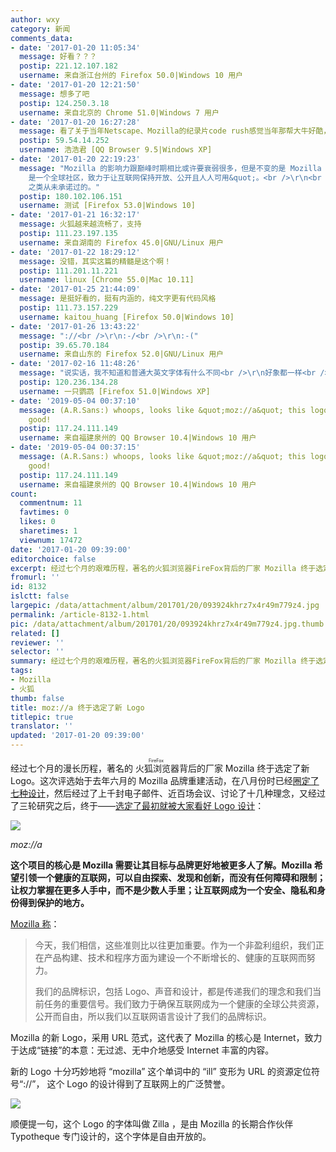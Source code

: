 ```yaml
---
author: wxy
category: 新闻
comments_data:
- date: '2017-01-20 11:05:34'
  message: 好看？？？
  postip: 221.12.107.182
  username: 来自浙江台州的 Firefox 50.0|Windows 10 用户
- date: '2017-01-20 12:21:50'
  message: 想多了吧
  postip: 124.250.3.18
  username: 来自北京的 Chrome 51.0|Windows 7 用户
- date: '2017-01-20 16:27:28'
  message: 看了关于当年Netscape、Mozilla的纪录片code rush感觉当年那帮大牛好酷，而现在换个logo也搞这么多名堂~！Chrome大法好！
  postip: 59.54.14.252
  username: 浩浩君 [QQ Browser 9.5|Windows XP]
- date: '2017-01-20 22:19:23'
  message: "Mozilla 的影响力跟巅峰时期相比或许要衰弱很多，但是不变的是 Mozilla 的信仰：<br />\r\n<br />\r\n&quot;Mozilla
    是一个全球社区，致力于让互联网保持开放、公开且人人可用&quot;。<br />\r\n<br />\r\n而这是诸如 Chrome/Edge/safri
    之类从未承诺过的。"
  postip: 180.102.106.151
  username: 测试 [Firefox 53.0|Windows 10]
- date: '2017-01-21 16:32:17'
  message: 火狐越来越流畅了，支持
  postip: 111.23.197.135
  username: 来自湖南的 Firefox 45.0|GNU/Linux 用户
- date: '2017-01-22 18:29:12'
  message: 没错，其实这篇的精髓是这个啊！
  postip: 111.201.11.221
  username: linux [Chrome 55.0|Mac 10.11]
- date: '2017-01-25 21:44:09'
  message: 是挺好看的，挺有内涵的，纯文字更有代码风格
  postip: 111.73.157.229
  username: kaitou_huang [Firefox 50.0|Windows 10]
- date: '2017-01-26 13:43:22'
  message: "://<br />\r\n:-/<br />\r\n:-("
  postip: 39.65.70.184
  username: 来自山东的 Firefox 52.0|GNU/Linux 用户
- date: '2017-02-16 11:48:26'
  message: "说实话，我不知道和普通大英文字体有什么不同<br />\r\n好象都一样<br />\r\n<br />\r\n原谅我见识太少~"
  postip: 120.236.134.28
  username: 一只鹦鹉 [Firefox 51.0|Windows XP]
- date: '2019-05-04 00:37:10'
  message: (A.R.Sans:) whoops, looks like &quot;moz://a&quot; this logo is pretty
    good!
  postip: 117.24.111.149
  username: 来自福建泉州的 QQ Browser 10.4|Windows 10 用户
- date: '2019-05-04 00:37:15'
  message: (A.R.Sans:) whoops, looks like &quot;moz://a&quot; this logo is pretty
    good!
  postip: 117.24.111.149
  username: 来自福建泉州的 QQ Browser 10.4|Windows 10 用户
count:
  commentnum: 11
  favtimes: 0
  likes: 0
  sharetimes: 1
  viewnum: 17472
date: '2017-01-20 09:39:00'
editorchoice: false
excerpt: 经过七个月的艰难历程，著名的火狐浏览器FireFox背后的厂家 Mozilla 终于选定了新 Logo。
fromurl: ''
id: 8132
islctt: false
largepic: /data/attachment/album/201701/20/093924khrz7x4r49m779z4.jpg
permalink: /article-8132-1.html
pic: /data/attachment/album/201701/20/093924khrz7x4r49m779z4.jpg.thumb.jpg
related: []
reviewer: ''
selector: ''
summary: 经过七个月的艰难历程，著名的火狐浏览器FireFox背后的厂家 Mozilla 终于选定了新 Logo。
tags:
- Mozilla
- 火狐
thumb: false
title: moz://a 终于选定了新 Logo
titlepic: true
translator: ''
updated: '2017-01-20 09:39:00'
---
```


经过七个月的漫长历程，著名的<ruby> 火狐浏览器 <rt>  FireFox </rt></ruby>背后的厂家 Mozilla 终于选定了新 Logo。这次评选始于去年六月的 Mozilla 品牌重建活动，在八月份时已经[圈定了七种设计](/article-7703-1.html)，然后经过了上千封电子邮件、近百场会议、讨论了十几种理念，又经过了三轮研究之后，终于——[选定了最初就被大家看好 Logo 设计](https://blog.mozilla.org/opendesign/arrival/)：


![](/data/attachment/album/201701/20/093924khrz7x4r49m779z4.jpg)


*moz://a*


**这个项目的核心是 Mozilla 需要让其目标与品牌更好地被更多人了解。Mozilla 希望引领一个健康的互联网，可以自由探索、发现和创新，而没有任何障碍和限制；让权力掌握在更多人手中，而不是少数人手里；让互联网成为一个安全、隐私和身份得到保护的地方。**


[Mozilla 称](https://blog.mozilla.org/opendesign/arrival/)：



> 
> 今天，我们相信，这些准则比以往更加重要。作为一个非盈利组织，我们正在产品构建、技术和程序方面为建设一个不断增长的、健康的互联网而努力。
> 
> 
> 我们的品牌标识，包括 Logo、声音和设计，都是传递我们的理念和我们当前任务的重要信号。我们致力于确保互联网成为一个健康的全球公共资源，公开而自由，所以我们以互联网语言设计了我们的品牌标识。
> 
> 
> 


Mozilla 的新 Logo，采用 URL 范式，这代表了 Mozilla 的核心是 Internet，致力于达成“链接”的本意：无过滤、无中介地感受 Internet 丰富的内容。


新的 Logo 十分巧妙地将 “mozilla” 这个单词中的 “ill” 变形为 URL 的资源定位符号“://”， 这个 Logo 的设计得到了互联网上的广泛赞誉。


![](/data/attachment/album/201701/20/093926ylw6ti05ppa432x5.jpg)


顺便提一句，这个 Logo 的字体叫做 Zilla ，是由 Mozilla 的长期合作伙伴 Typotheque 专门设计的，这个字体是自由开放的。
